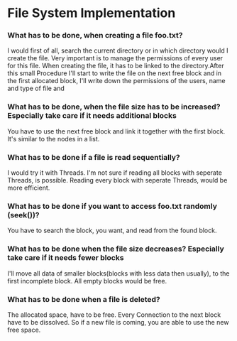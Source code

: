 # File System Implementation

### What has to be done, when creating a file foo.txt?
I would first of all, search the current directory or in which directory would I create the file. Very important is to manage the permissions of every user for this file. When creating the file, it has to be linked to the directory.After this small Procedure I'll start to write the file on the next free block and in the first allocated block, I'll write down the permissions of the users, name and type of file and

### What has to be done, when the file size has to be increased? Especially take care if it needs additional blocks

You have to use the next free block and link it together with the first block.
It's similar to the nodes in a list.

### What has to be done if a file is read sequentially?
I would try it with Threads. I'm not sure if reading all blocks with seperate Threads, is possible.
Reading every block with seperate Threads, would be more efficient.

### What has to be done if you want to access foo.txt randomly (seek())?
You have to search the block, you want, and read from the found block.

### What has to be done when the file size decreases? Especially take care if it needs fewer blocks
I'll move all data of smaller blocks(blocks with less data then usually), to the first incomplete block. All empty blocks would be free.

### What has to be done when a file is deleted?
The allocated space, have to be free.
Every Connection to the next block have to be dissolved.
So if a new file is coming, you are able to use the new free space.
